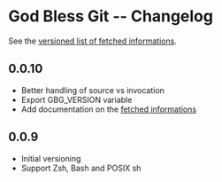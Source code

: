 # God Bless Git -- Changelog

See the [versioned list of fetched informations](https://github.com/AlexisBRENON/god-bless-git/blob/master/doc/variables_list.md).

## 0.0.10

 * Better handling of source vs invocation
 * Export GBG_VERSION variable
 * Add documentation on the [fetched informations](https://github.com/AlexisBRENON/god-bless-git/blob/master/doc/variables_list.md)

## 0.0.9

 * Initial versioning
 * Support Zsh, Bash and POSIX sh

